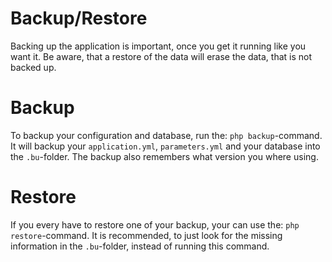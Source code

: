 Backup/Restore
==============

Backing up the application is important, once you get it running like you want it.
Be aware, that a restore of the data will erase the data, that is not backed up.


# Backup 

To backup your configuration and database, run the: `php backup`-command.
It will backup your `application.yml`, `parameters.yml` and your database into the `.bu`-folder.
The backup also remembers what version you where using.


# Restore

If you every have to restore one of your backup, your can use the: `php restore`-command.
It is recommended, to just look for the missing information in the `.bu`-folder, instead of running this command.
